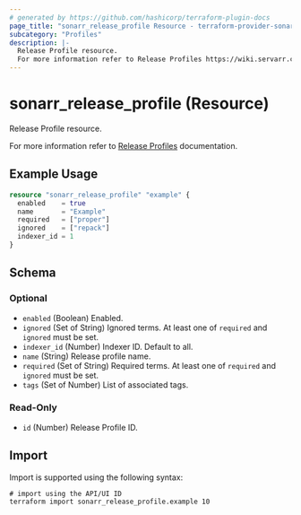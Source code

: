 ```yaml
---
# generated by https://github.com/hashicorp/terraform-plugin-docs
page_title: "sonarr_release_profile Resource - terraform-provider-sonarr"
subcategory: "Profiles"
description: |-
  Release Profile resource.
  For more information refer to Release Profiles https://wiki.servarr.com/sonarr/settings#release-profiles documentation.
---
```


# sonarr_release_profile (Resource)

<!-- subcategory:Profiles -->Release Profile resource.
For more information refer to [Release Profiles](https://wiki.servarr.com/sonarr/settings#release-profiles) documentation.

## Example Usage

```terraform
resource "sonarr_release_profile" "example" {
  enabled    = true
  name       = "Example"
  required   = ["proper"]
  ignored    = ["repack"]
  indexer_id = 1
}
```

<!-- schema generated by tfplugindocs -->
## Schema

### Optional

- `enabled` (Boolean) Enabled.
- `ignored` (Set of String) Ignored terms. At least one of `required` and `ignored` must be set.
- `indexer_id` (Number) Indexer ID. Default to all.
- `name` (String) Release profile name.
- `required` (Set of String) Required terms. At least one of `required` and `ignored` must be set.
- `tags` (Set of Number) List of associated tags.

### Read-Only

- `id` (Number) Release Profile ID.

## Import

Import is supported using the following syntax:

```shell
# import using the API/UI ID
terraform import sonarr_release_profile.example 10
```
